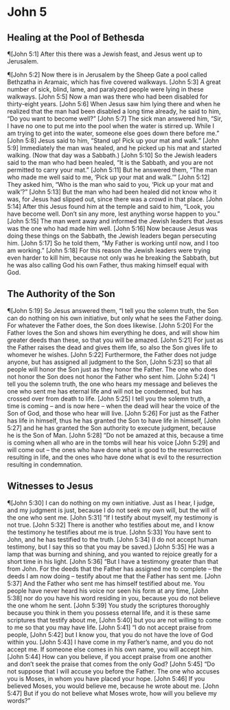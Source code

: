 # John 5

## Healing at the Pool of Bethesda
¶[John 5:1] After this there was a Jewish feast, and Jesus went up to Jerusalem.

¶[John 5:2] Now there is in Jerusalem by the Sheep Gate a pool called Bethzatha in Aramaic, which has five covered walkways.
[John 5:3] A great number of sick, blind, lame, and paralyzed people were lying in these walkways.
[John 5:5] Now a man was there who had been disabled for thirty-eight years.
[John 5:6] When Jesus saw him lying there and when he realized that the man had been disabled a long time already, he said to him, “Do you want to become well?”
[John 5:7] The sick man answered him, “Sir, I have no one to put me into the pool when the water is stirred up. While I am trying to get into the water, someone else goes down there before me.”
[John 5:8] Jesus said to him, “Stand up! Pick up your mat and walk.”
[John 5:9] Immediately the man was healed, and he picked up his mat and started walking. (Now that day was a Sabbath.)
[John 5:10] So the Jewish leaders said to the man who had been healed, “It is the Sabbath, and you are not permitted to carry your mat.”
[John 5:11] But he answered them, “The man who made me well said to me, ‘Pick up your mat and walk.’”
[John 5:12] They asked him, “Who is the man who said to you, ‘Pick up your mat and walk’?”
[John 5:13] But the man who had been healed did not know who it was, for Jesus had slipped out, since there was a crowd in that place.
[John 5:14] After this Jesus found him at the temple and said to him, “Look, you have become well. Don’t sin any more, lest anything worse happen to you.”
[John 5:15] The man went away and informed the Jewish leaders that Jesus was the one who had made him well.
[John 5:16] Now because Jesus was doing these things on the Sabbath, the Jewish leaders began persecuting him.
[John 5:17] So he told them, “My Father is working until now, and I too am working.”
[John 5:18] For this reason the Jewish leaders were trying even harder to kill him, because not only was he breaking the Sabbath, but he was also calling God his own Father, thus making himself equal with God.

## The Authority of the Son
¶[John 5:19] So Jesus answered them, “I tell you the solemn truth, the Son can do nothing on his own initiative, but only what he sees the Father doing. For whatever the Father does, the Son does likewise.
[John 5:20] For the Father loves the Son and shows him everything he does, and will show him greater deeds than these, so that you will be amazed.
[John 5:21] For just as the Father raises the dead and gives them life, so also the Son gives life to whomever he wishes.
[John 5:22] Furthermore, the Father does not judge anyone, but has assigned all judgment to the Son,
[John 5:23] so that all people will honor the Son just as they honor the Father. The one who does not honor the Son does not honor the Father who sent him.
[John 5:24] “I tell you the solemn truth, the one who hears my message and believes the one who sent me has eternal life and will not be condemned, but has crossed over from death to life.
[John 5:25] I tell you the solemn truth, a time is coming – and is now here – when the dead will hear the voice of the Son of God, and those who hear will live.
[John 5:26] For just as the Father has life in himself, thus he has granted the Son to have life in himself,
[John 5:27] and he has granted the Son authority to execute judgment, because he is the Son of Man.
[John 5:28] “Do not be amazed at this, because a time is coming when all who are in the tombs will hear his voice
[John 5:29] and will come out – the ones who have done what is good to the resurrection resulting in life, and the ones who have done what is evil to the resurrection resulting in condemnation.

## Witnesses to Jesus
¶[John 5:30] I can do nothing on my own initiative. Just as I hear, I judge, and my judgment is just, because I do not seek my own will, but the will of the one who sent me.
[John 5:31] “If I testify about myself, my testimony is not true.
[John 5:32] There is another who testifies about me, and I know the testimony he testifies about me is true.
[John 5:33] You have sent to John, and he has testified to the truth.
[John 5:34] (I do not accept human testimony, but I say this so that you may be saved.)
[John 5:35] He was a lamp that was burning and shining, and you wanted to rejoice greatly for a short time in his light.
[John 5:36] “But I have a testimony greater than that from John. For the deeds that the Father has assigned me to complete – the deeds I am now doing – testify about me that the Father has sent me.
[John 5:37] And the Father who sent me has himself testified about me. You people have never heard his voice nor seen his form at any time,
[John 5:38] nor do you have his word residing in you, because you do not believe the one whom he sent.
[John 5:39] You study the scriptures thoroughly because you think in them you possess eternal life, and it is these same scriptures that testify about me,
[John 5:40] but you are not willing to come to me so that you may have life.
[John 5:41] “I do not accept praise from people,
[John 5:42] but I know you, that you do not have the love of God within you.
[John 5:43] I have come in my Father’s name, and you do not accept me. If someone else comes in his own name, you will accept him.
[John 5:44] How can you believe, if you accept praise from one another and don’t seek the praise that comes from the only God?
[John 5:45] “Do not suppose that I will accuse you before the Father. The one who accuses you is Moses, in whom you have placed your hope.
[John 5:46] If you believed Moses, you would believe me, because he wrote about me.
[John 5:47] But if you do not believe what Moses wrote, how will you believe my words?”
